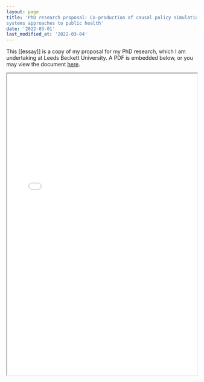 ```yaml
---
layout: page
title: 'PhD research proposal: Co-production of causal policy simulations of local whole
systems approaches to public health'
date: '2022-03-01'
last_modified_at: '2022-03-04'
---
```


This [[essay]] is a copy of my proposal for my PhD research, which I am undertaking at Leeds Beckett University. A PDF is embedded below, or you may view the document [here](/assets/doc/phd-research-proposal.pdf).

<iframe src="/assets/doc/phd-research-proposal.pdf" width="100%" height="800"></iframe>
